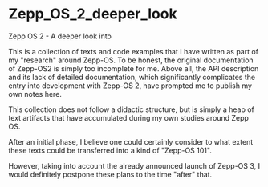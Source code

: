 # Zepp_OS_2_deeper_look
Zepp OS 2 - A deeper look into

This is a collection of texts and code examples that I have written as part of my "research" around Zepp-OS. To be honest, the original documentation of Zepp-OS2 is simply too incomplete for me. Above all, the API description and its lack of detailed documentation, which significantly complicates the entry into development with Zepp-OS 2, have prompted me to publish my own notes here.

This collection does not follow a didactic structure, but is simply a heap of text artifacts that have accumulated during my own studies around Zepp OS.

After an initial phase, I believe one could certainly consider to what extent these texts could be transferred into a kind of "Zepp-OS 101".

However, taking into account the already announced launch of Zepp-OS 3, I would definitely postpone these plans to the time "after" that.
